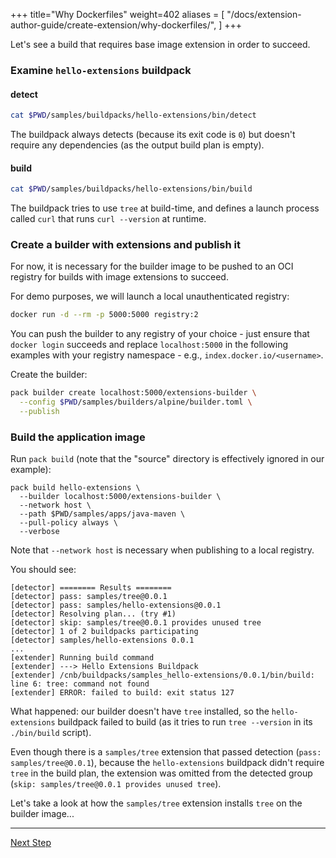 +++
title="Why Dockerfiles"
weight=402
aliases = [
  "/docs/extension-author-guide/create-extension/why-dockerfiles/",
  ]
+++

<!-- test:suite=dockerfiles;weight=2 -->

Let's see a build that requires base image extension in order to succeed.

### Examine `hello-extensions` buildpack

#### detect

<!-- test:exec -->
```bash
cat $PWD/samples/buildpacks/hello-extensions/bin/detect
```

The buildpack always detects (because its exit code is `0`) but doesn't require any dependencies (as the output build plan is empty).

#### build

<!-- test:exec -->
```bash
cat $PWD/samples/buildpacks/hello-extensions/bin/build
```

The buildpack tries to use `tree` at build-time, and defines a launch process called `curl` that runs `curl --version` at runtime.

### Create a builder with extensions and publish it

For now, it is necessary for the builder image to be pushed to an OCI registry for builds with image extensions to succeed.

For demo purposes, we will launch a local unauthenticated registry:

<!-- test:exec -->
```bash
docker run -d --rm -p 5000:5000 registry:2
```

You can push the builder to any registry of your choice - just ensure that `docker login` succeeds and replace `localhost:5000` in the following examples with your registry namespace -
e.g., `index.docker.io/<username>`.

Create the builder:

<!-- test:exec -->
```bash
pack builder create localhost:5000/extensions-builder \
  --config $PWD/samples/builders/alpine/builder.toml \
  --publish
```

### Build the application image

Run `pack build` (note that the "source" directory is effectively ignored in our example):

```
pack build hello-extensions \
  --builder localhost:5000/extensions-builder \
  --network host \
  --path $PWD/samples/apps/java-maven \
  --pull-policy always \
  --verbose
```

Note that `--network host` is necessary when publishing to a local registry.

You should see:

```
[detector] ======== Results ========
[detector] pass: samples/tree@0.0.1
[detector] pass: samples/hello-extensions@0.0.1
[detector] Resolving plan... (try #1)
[detector] skip: samples/tree@0.0.1 provides unused tree
[detector] 1 of 2 buildpacks participating
[detector] samples/hello-extensions 0.0.1
...
[extender] Running build command
[extender] ---> Hello Extensions Buildpack
[extender] /cnb/buildpacks/samples_hello-extensions/0.0.1/bin/build: line 6: tree: command not found
[extender] ERROR: failed to build: exit status 127
```

What happened: our builder doesn't have `tree` installed, so the `hello-extensions` buildpack failed to build (as it
tries to run `tree --version` in its `./bin/build` script).

Even though there is a `samples/tree` extension that passed detection (`pass: samples/tree@0.0.1`), because
the `hello-extensions` buildpack didn't require `tree` in the build plan, the extension was omitted from the detected
group (`skip: samples/tree@0.0.1 provides unused tree`).

Let's take a look at how the `samples/tree` extension installs `tree` on the builder image...

<!--+ if false+-->
---

<a href="/docs/extension-guide/create-extension/building-blocks-extension" class="button bg-pink">Next Step</a>
<!--+ end +-->

